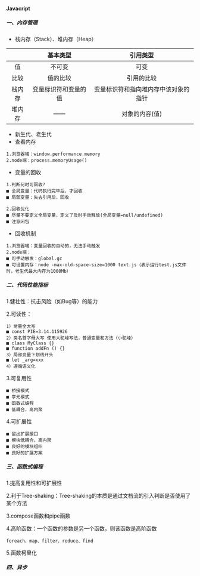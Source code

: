 #### Javacript

##### 一、内存管理

- 栈内存（Stack）、堆内存（Heap）

|        |       基本类型       |               引用类型               |
| :----: | :------------------: | :----------------------------------: |
|   值   |        不可变        |                 可变                 |
|  比较  |       值的比较       |              引用的比较              |
| 栈内存 | 变量标识符和变量的值 | 变量标识符和指向堆内存中该对象的指针 |
| 堆内存 |          ——          |            对象的内容(值)            |

- 新生代、老生代
- 查看内存

```
1.浏览器端：window.performance.memory
2.node端：process.memoryUsage()
```

- 变量的回收

```
1.判断何时可回收?
■ 全局变量：代码执行完毕后，才回收
■ 局部变量：失去引用后，回收

2.回收优化
■ 尽量不要定义全局变量，定义了及时手动释放(全局变量=null/undefined)
■ 注意闭包
```

- 回收机制

```
1.浏览器端：变量回收的自动的，无法手动触发
2.node端：
■ 可手动触发：global.gc
■ 可设置内存：node -max-old-space-size=1000 text.js（表示运行test.js文件时，老生代最大内存为1000Mb）
```

##### 二、代码性能指标

1.健壮性：抗击风险（如Bug等）的能力

2.可读性：

```
1）常量全大写
■ const PIE=3.14.115926
2）类名首字母大写 使用大驼峰写法，普通变量和方法（小驼峰）
■ class MyClass {}
■ function addFn () {}
3）局部变量下划线开头
■ let _arg=xxx
4）遵循语义化
```

3.可复用性

```
■ 桥接模式
■ 享元模式
■ 函数式编程
■ 低耦合，高内聚
```

4.可扩展性

```
■ 留出扩展接口
■ 模块低耦合，高内聚
■ 良好的模块组织
■ 良好的扩展方案
```

##### 三、函数式编程

1.提高复用性和可扩展性

2.利于Tree-shaking：Tree-shaking的本质是通过文档流的引入判断是否使用了某个方法

3.compose函数和pipe函数

4.高阶函数：一个函数的参数是另一个函数，则该函数是高阶函数

```
foreach、map、filter、reduce、find
```

5.函数柯里化

##### 四、异步

